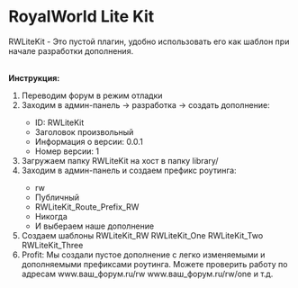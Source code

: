<h1>RoyalWorld Lite Kit</h1>
<p>RWLiteKit - Это пустой плагин, удобно использовать его как шаблон при начале разработки дополнения.</p>
<br/>
<b>Инструкция:</b>
<ol>
  <li>Переводим форум в режим отладки</li>
  <li>Заходим в админ-панель -> разработка -> создать дополнение:</li>
  <ul>
    <li>ID: RWLiteKit</li>
    <li>Заголовок произвольный</li>
    <li>Информация о версии: 0.0.1</li>
    <li>Номер версии: 1</li>
  </ul>
  <li>Загружаем папку RWLiteKit на хост в папку library/</li>
  <li>Заходим в админ-панель и создаем префикс роутинга:</li>
    <ul>
    <li>rw</li>
    <li>Публичный</li>
    <li>RWLiteKit_Route_Prefix_RW</li>
    <li>Никогда</li>
    <li>И выбераем наше дополнение</li>
  </ul>
  <li>Создаем шаблоны RWLiteKit_RW RWLiteKit_One RWLiteKit_Two RWLiteKit_Three</li>
  <li>Profit: Мы создали пустое дополнение с легко изменяемыми и дополняемыми префиксами роутинга. Можете проверить работу по адресам www.ваш_форум.ru/rw www.ваш_форум.ru/rw/one и т.д.</li>
</ol>
